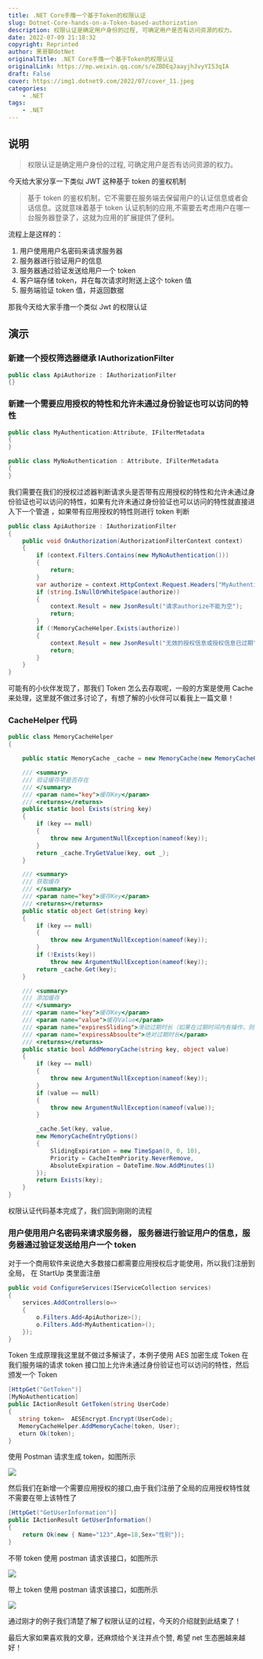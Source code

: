 ```yaml
---
title: .NET Core手撸一个基于Token的权限认证
slug: Dotnet-Core-hands-on-a-Token-based-authorization
description: 权限认证是确定用户身份的过程, 可确定用户是否有访问资源的权力。
date: 2022-07-09 21:18:32
copyright: Reprinted
author: 黑哥聊dotNet
originalTitle: .NET Core手撸一个基于Token的权限认证
originalLink: https://mp.weixin.qq.com/s/eZBDEqJaayjhJvyYI53qIA
draft: False
cover: https://img1.dotnet9.com/2022/07/cover_11.jpeg
categories: 
    - .NET
tags: 
    - .NET
---
```


## 说明

> 权限认证是确定用户身份的过程, 可确定用户是否有访问资源的权力。

今天给大家分享一下类似 JWT 这种基于 token 的鉴权机制

> 基于 token 的鉴权机制，它不需要在服务端去保留用户的认证信息或者会话信息。这就意味着基于 token 认证机制的应用,不需要去考虑用户在哪一台服务器登录了，这就为应用的扩展提供了便利。

流程上是这样的：

1. 用户使用用户名密码来请求服务器
2. 服务器进行验证用户的信息
3. 服务器通过验证发送给用户一个 token
4. 客户端存储 token，并在每次请求时附送上这个 token 值
5. 服务端验证 token 值，并返回数据

那我今天给大家手撸一个类似 Jwt 的权限认证

## 演示

### 新建一个授权筛选器继承 IAuthorizationFilter

```csharp
public class ApiAuthorize : IAuthorizationFilter
{}
```

### 新建一个需要应用授权的特性和允许未通过身份验证也可以访问的特性

```csharp
public class MyAuthentication:Attribute, IFilterMetadata
{
}

public class MyNoAuthentication : Attribute, IFilterMetadata
{
}
```

我们需要在我们的授权过滤器判断请求头是否带有应用授权的特性和允许未通过身份验证也可以访问的特性，如果有允许未通过身份验证也可以访问的特性就直接进入下一个管道 ，如果带有应用授权的特性则进行 token 判断

```csharp
public class ApiAuthorize : IAuthorizationFilter
{
    public void OnAuthorization(AuthorizationFilterContext context)
    {
        if (context.Filters.Contains(new MyNoAuthentication()))
        {
            return;
        }
        var authorize = context.HttpContext.Request.Headers["MyAuthentication"];
        if (string.IsNullOrWhiteSpace(authorize))
        {
            context.Result = new JsonResult("请求authorize不能为空");
            return;
        }
        if (!MemoryCacheHelper.Exists(authorize))
        {
            context.Result = new JsonResult("无效的授权信息或授权信息已过期");
            return;
        }
    }
}
```

可能有的小伙伴发现了，那我们 Token 怎么去存取呢，一般的方案是使用 Cache 来处理，这里就不做过多讨论了，有想了解的小伙伴可以看我上一篇文章！

### CacheHelper 代码

```csharp
public class MemoryCacheHelper
{

    public static MemoryCache _cache = new MemoryCache(new MemoryCacheOptions());

    /// <summary>
    /// 验证缓存项是否存在
    /// </summary>
    /// <param name="key">缓存Key</param>
    /// <returns></returns>
    public static bool Exists(string key)
    {
        if (key == null)
        {
            throw new ArgumentNullException(nameof(key));
        }
        return _cache.TryGetValue(key, out _);
    }

    /// <summary>
    /// 获取缓存
    /// </summary>
    /// <param name="key">缓存Key</param>
    /// <returns></returns>
    public static object Get(string key)
    {
        if (key == null)
        {
            throw new ArgumentNullException(nameof(key));
        }
        if (!Exists(key))
            throw new ArgumentNullException(nameof(key));
        return _cache.Get(key);
    }

    /// <summary>
    /// 添加缓存
    /// </summary>
    /// <param name="key">缓存Key</param>
    /// <param name="value">缓存Value</param>
    /// <param name="expiresSliding">滑动过期时长（如果在过期时间内有操作，则以当前时间点延长过期时间）</param>
    /// <param name="expiressAbsoulte">绝对过期时长</param>
    /// <returns></returns>
    public static bool AddMemoryCache(string key, object value)
    {
        if (key == null)
        {
            throw new ArgumentNullException(nameof(key));
        }
        if (value == null)
        {
            throw new ArgumentNullException(nameof(value));
        }

        _cache.Set(key, value,
        new MemoryCacheEntryOptions()
        {
            SlidingExpiration = new TimeSpan(0, 0, 10),
            Priority = CacheItemPriority.NeverRemove,
            AbsoluteExpiration = DateTime.Now.AddMinutes(1)
        });
        return Exists(key);
    }
}
```

权限认证代码基本完成了，我们回到刚刚的流程

### 用户使用用户名密码来请求服务器， 服务器进行验证用户的信息，服务器通过验证发送给用户一个 token

对于一个商用软件来说绝大多数接口都需要应用授权后才能使用，所以我们注册到全局， 在 StartUp 类里面注册

```csharp
public void ConfigureServices(IServiceCollection services)
{
    services.AddControllers(o=>
    {
        o.Filters.Add<ApiAuthorize>();
        o.Filters.Add<MyAuthentication>();
    });
}
```

Token 生成原理我这里就不做过多解读了，本例子使用 AES 加密生成 Token 在我们服务端的请求 token 接口加上允许未通过身份验证也可以访问的特性，然后颁发一个 Token

```csharp
[HttpGet("GetToken")]
[MyNoAuthentication]
public IActionResult GetToken(string UserCode)
{
   string token=  AESEncrypt.Encrypt(UserCode);
   MemoryCacheHelper.AddMemoryCache(token, User);
   eturn Ok(token);
}
```

使用 Postman 请求生成 token，如图所示

![](https://img1.dotnet9.com/2022/07/1101.jpg)

然后我们在新增一个需要应用授权的接口,由于我们注册了全局的应用授权特性就不需要在带上该特性了

```csharp
[HttpGet("GetUserInformation")]
public IActionResult GetUserInformation()
{
    return Ok(new { Name="123",Age=18,Sex="性别"});
}
```

不带 token 使用 postman 请求该接口，如图所示

![](https://img1.dotnet9.com/2022/07/1102.jpg)

带上 token 使用 postman 请求该接口，如图所示

![](https://img1.dotnet9.com/2022/07/1103.jpg)

通过刚才的例子我们清楚了解了权限认证的过程，今天的介绍就到此结束了！

最后大家如果喜欢我的文章，还麻烦给个关注并点个赞, 希望 net 生态圈越来越好！
